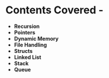 Contents Covered -
================

- **Recursion**
- **Pointers**
- **Dynamic Memory**
- **File Handling**
- **Structs**
- **Linked List**
- **Stack**
- **Queue**
